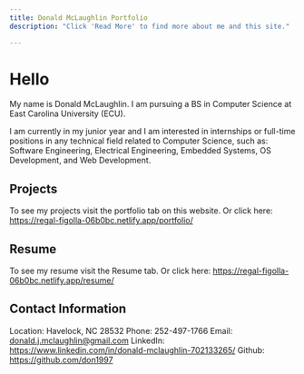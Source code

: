 ```yaml
---
title: Donald McLaughlin Portfolio
description: "Click 'Read More' to find more about me and this site."

---
```

# Hello
My name is Donald McLaughlin. I am pursuing a BS in Computer Science at East Carolina University (ECU). 

I am currently in my junior year and I am interested in internships or full-time positions in any technical field related to 
Computer Science, such as: Software Engineering, Electrical Engineering, Embedded Systems, OS Development, and Web Development.

## Projects 
To see my projects visit the portfolio tab on this website.
Or click here: https://regal-figolla-06b0bc.netlify.app/portfolio/

## Resume 
To see my resume visit the Resume tab.
Or click here: https://regal-figolla-06b0bc.netlify.app/resume/

## Contact Information
Location: Havelock, NC 28532 
Phone: 252-497-1766 
Email: donald.j.mclaughlin@gmail.com 
LinkedIn: https://www.linkedin.com/in/donald-mclaughlin-702133265/
Github: https://github.com/don1997

